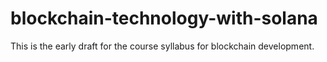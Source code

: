 # blockchain-technology-with-solana
This is the early draft for the course syllabus for blockchain development.
